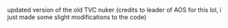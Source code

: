 updated version of the old TVC nuker
(credits to leader of AOS for this lol, i just made some slight modifications to the code)
